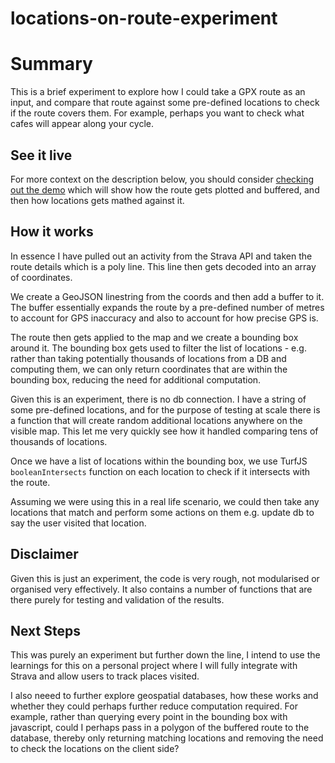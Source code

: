 # locations-on-route-experiment

# Summary
This is a brief experiment to explore how I could take a GPX route as an input, and compare that route against some pre-defined locations to check if the route covers them. For example, perhaps you want to check what cafes will appear along your cycle.

## See it live 

For more context on the description below, you should consider [checking out the demo](https://stevenwalker91.github.io/locations-on-route-experiment/) which will show how the route gets plotted and buffered, and then how locations gets mathed against it.

## How it works
In essence I have pulled out an activity from the Strava API and taken the route details which is a poly line. This line then gets decoded into an array of coordinates. 

We create a GeoJSON linestring from the coords and then add a buffer to it. The buffer essentially expands the route by a pre-defined number of metres to account for GPS inaccuracy and also to account for how precise GPS is. 

The route then gets applied to the map and we create a bounding box around it. The bounding box gets used to filter the list of locations - e.g. rather than taking potentially thousands of locations from a DB and computing them, we can only return coordinates that are within the bounding box, reducing the need for additional computation.

Given this is an experiment, there is no db connection. I have a string of some pre-defined locations, and for the purpose of testing at scale there is a function that will create random additional locations anywhere on the visible map. This let me very quickly see how it handled comparing tens of thousands of locations.

Once we have a list of locations within the bounding box, we use TurfJS `booleanIntersects` function on each location to check if it intersects with the route. 

Assuming we were using this in a real life scenario, we could then take any locations that match and perform some actions on them e.g. update db to say the user visited that location.

## Disclaimer
Given this is just an experiment, the code is very rough, not modularised or organised very effectively. It also contains a number of functions that are there purely for testing and validation of the results.

## Next Steps

This was purely an experiment but further down the line, I intend to use the learnings for this on a personal project where I will fully integrate with Strava and allow users to track places visited.

I also neeed to further explore geospatial databases, how these works and whether they could perhaps further reduce computation required. For example, rather than querying every point in the bounding box with javascript, could I perhaps pass in a polygon of the buffered route to the database, thereby only returning matching locations and removing the need to check the locations on the client side? 
